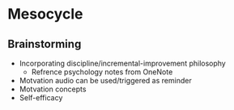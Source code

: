 # Mesocycle


## Brainstorming

- Incorporating discipline/incremental-improvement philosophy
  - Refrence psychology notes from OneNote
- Motvation audio can be used/triggered as reminder
- Motvation concepts
- Self-efficacy

